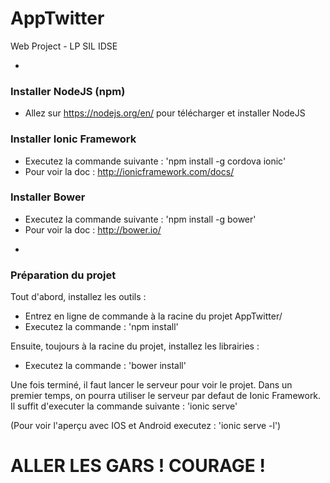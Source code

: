 # AppTwitter
Web Project - LP SIL IDSE

-

### Installer NodeJS (npm)
+ Allez sur https://nodejs.org/en/ pour télécharger et installer NodeJS

### Installer Ionic Framework
+ Executez la commande suivante : 'npm install -g cordova ionic'
+ Pour voir la doc : http://ionicframework.com/docs/

### Installer Bower
+ Executez la commande suivante : 'npm install -g bower'
+ Pour voir la doc : http://bower.io/

-

### Préparation du projet

Tout d'abord, installez les outils :
+ Entrez en ligne de commande à la racine du projet AppTwitter/
+ Executez la commande : 'npm install'


Ensuite, toujours à la racine du projet, installez les librairies :
+ Executez la commande : 'bower install'


Une fois terminé, il faut lancer le serveur pour voir le projet.
Dans un premier temps, on pourra utiliser le serveur par defaut de Ionic Framework.
Il suffit d'executer la commande suivante : 'ionic serve'

(Pour voir l'aperçu avec IOS et Android executez : 'ionic serve -l')

# ALLER LES GARS ! COURAGE !

